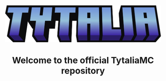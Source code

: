 <p align="center">
    <img src="logo.png" width="512" alt="logo">
</p>

<h1 align="center">Welcome to the official TytaliaMC repository</h1>

